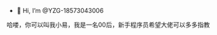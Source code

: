 - 👋 Hi, I’m @YZG-18573043006
<!---
YZG-18573043006/YZG-18573043006 is a ✨ special ✨ repository because its `README.md` (this file) appears on your GitHub profile.
You can click the Preview link to take a look at your changes.
--->
哈喽，你可以叫我小易，我是一名00后，新手程序员希望大佬可以多多指教
